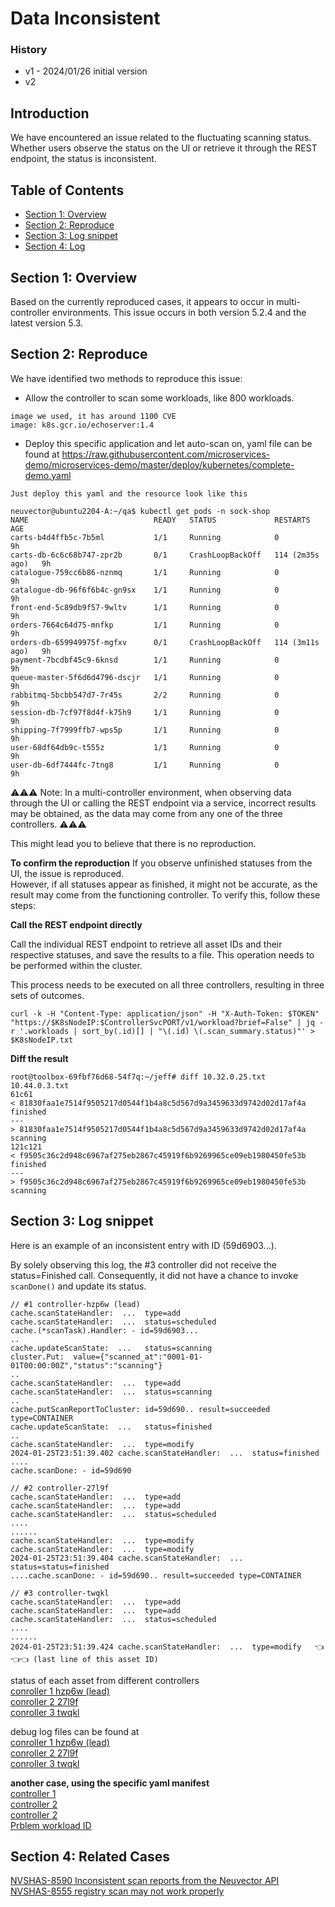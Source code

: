 # Data Inconsistent

### History
- v1 - 2024/01/26 initial version
- v2 

## Introduction
We have encountered an issue related to the fluctuating scanning status. Whether users observe the status on the UI or retrieve it through the REST endpoint, the status is inconsistent.

## Table of Contents

- [Section 1: Overview](#section-1-overview)
- [Section 2: Reproduce](#section-2-reproduce)
- [Section 3: Log snippet](#section-3-log-snippet)
- [Section 4: Log](#section-4-related-cases)

## Section 1: Overview

Based on the currently reproduced cases, it appears to occur in multi-controller environments.
This issue occurs in both version 5.2.4 and the latest version 5.3.

## Section 2: Reproduce

We have identified two methods to reproduce this issue:
- Allow the controller to scan some workloads, like 800 workloads.
```
image we used, it has around 1100 CVE
image: k8s.gcr.io/echoserver:1.4
```

- Deploy this specific application and let auto-scan on, yaml file can be found at https://raw.githubusercontent.com/microservices-demo/microservices-demo/master/deploy/kubernetes/complete-demo.yaml
```
Just deploy this yaml and the resource look like this

neuvector@ubuntu2204-A:~/qa$ kubectl get pods -n sock-shop
NAME                            READY   STATUS             RESTARTS          AGE
carts-b4d4ffb5c-7b5ml           1/1     Running            0                 9h
carts-db-6c6c68b747-zpr2b       0/1     CrashLoopBackOff   114 (2m35s ago)   9h
catalogue-759cc6b86-nznmq       1/1     Running            0                 9h
catalogue-db-96f6f6b4c-gn9sx    1/1     Running            0                 9h
front-end-5c89db9f57-9wltv      1/1     Running            0                 9h
orders-7664c64d75-mnfkp         1/1     Running            0                 9h
orders-db-659949975f-mgfxv      0/1     CrashLoopBackOff   114 (3m11s ago)   9h
payment-7bcdbf45c9-6knsd        1/1     Running            0                 9h
queue-master-5f6d6d4796-dscjr   1/1     Running            0                 9h
rabbitmq-5bcbb547d7-7r45s       2/2     Running            0                 9h
session-db-7cf97f8d4f-k75h9     1/1     Running            0                 9h
shipping-7f7999ffb7-wps5p       1/1     Running            0                 9h
user-68df64db9c-t555z           1/1     Running            0                 9h
user-db-6df7444fc-7tng8         1/1     Running            0                 9h
```

⚠️⚠️⚠️ Note: In a multi-controller environment, when observing data through the UI or calling the REST endpoint via a service, incorrect results may be obtained, as the data may come from any one of the three controllers. ⚠️⚠️⚠️   

This might lead you to believe that there is no reproduction.

**To confirm the reproduction**
If you observe unfinished statuses from the UI, the issue is reproduced.   
However, if all statuses appear as finished, it might not be accurate, as the result may come from the functioning controller. To verify this, follow these steps:


**Call the REST endpoint directly**

Call the individual REST endpoint to retrieve all asset IDs and their respective statuses, and save the results to a file. This operation needs to be performed within the cluster.

This process needs to be executed on all three controllers, resulting in three sets of outcomes.

```
curl -k -H "Content-Type: application/json" -H "X-Auth-Token: $TOKEN" "https://$K8sNodeIP:$ControllerSvcPORT/v1/workload?brief=False" | jq -r '.workloads | sort_by(.id)[] | "\(.id) \(.scan_summary.status)"' > $K8sNodeIP.txt
```

**Diff the result**

```
root@toolbox-69fbf76d68-54f7q:~/jeff# diff 10.32.0.25.txt 10.44.0.3.txt
61c61
< 81830faa1e7514f9505217d0544f1b4a8c5d567d9a3459633d9742d02d17af4a finished
---
> 81830faa1e7514f9505217d0544f1b4a8c5d567d9a3459633d9742d02d17af4a scanning
121c121
< f9505c36c2d948c6967af275eb2867c45919f6b9269965ce09eb1980450fe53b finished
---
> f9505c36c2d948c6967af275eb2867c45919f6b9269965ce09eb1980450fe53b scanning
```

## Section 3: Log snippet

Here is an example of an inconsistent entry with ID (59d6903...).

By solely observing this log, the #3 controller did not receive the status=Finished call. Consequently, it did not have a chance to invoke `scanDone()` and update its status.

```
// #1 controller-hzp6w (lead)
cache.scanStateHandler:  ...  type=add
cache.scanStateHandler:  ...  status=scheduled
cache.(*scanTask).Handler: - id=59d6903...
..
cache.updateScanState:  ...   status=scanning
cluster.Put:  value={"scanned_at":"0001-01-01T00:00:00Z","status":"scanning"}
..
cache.scanStateHandler:  ...  type=add
cache.scanStateHandler:  ...  status=scanning
..
cache.putScanReportToCluster: id=59d690.. result=succeeded type=CONTAINER
cache.updateScanState:  ...   status=finished
..
cache.scanStateHandler:  ...  type=modify
2024-01-25T23:51:39.402 cache.scanStateHandler:  ...  status=finished
....
cache.scanDone: - id=59d690
```

```
// #2 controller-27l9f
cache.scanStateHandler:  ...  type=add
cache.scanStateHandler:  ...  type=add
cache.scanStateHandler:  ...  status=scheduled
....
......
cache.scanStateHandler:  ...  type=modify
cache.scanStateHandler:  ...  type=modify
2024-01-25T23:51:39.404 cache.scanStateHandler:  ...  status=status=finished
....cache.scanDone: - id=59d690.. result=succeeded type=CONTAINER
```

```
// #3 controller-twqkl
cache.scanStateHandler:  ...  type=add
cache.scanStateHandler:  ...  type=add
cache.scanStateHandler:  ...  status=scheduled
....
......
2024-01-25T23:51:39.424 cache.scanStateHandler:  ...  type=modify   👈👈👈 (last line of this asset ID)
```

status of each asset from different controllers  
[conroller 1 hzp6w (lead)](./data-inconsistent/case1/1_10.2.139.24_hzp6w.txt)  
[conroller 2 27l9f](./data-inconsistent/case1/3_10.2.145.141_27l9f.txt)   
[conroller 3 twqkl](./data-inconsistent/case1/c.twqkl.log)   

debug log files can be found at   
[conroller 1 hzp6w (lead)](./data-inconsistent/case1/c.hzp6w.log)  
[conroller 2 27l9f](./data-inconsistent/case1/c.27l9f.log)   
[conroller 3 twqkl](./data-inconsistent/case1/c.twqkl.log)  

**another case, using the specific yaml manifest**   
[controller 1](./data-inconsistent/case2/1.dpvdv.txt)   
[controller 2](./data-inconsistent/case2/2.l67bg.txt)   
[controller 2](./data-inconsistent/case2/3.zwjlj.txt)   
[Prblem workload ID](./data-inconsistent/case2/problem_workload_id.txt)   

## Section 4: Related Cases

[NVSHAS-8590 Inconsistent scan reports from the Neuvector API](https://jira.suse.com/browse/NVSHAS-8590?filter=-1)  
[NVSHAS-8555 registry scan may not work properly](https://jira.suse.com/browse/NVSHAS-8555?filter=-1)